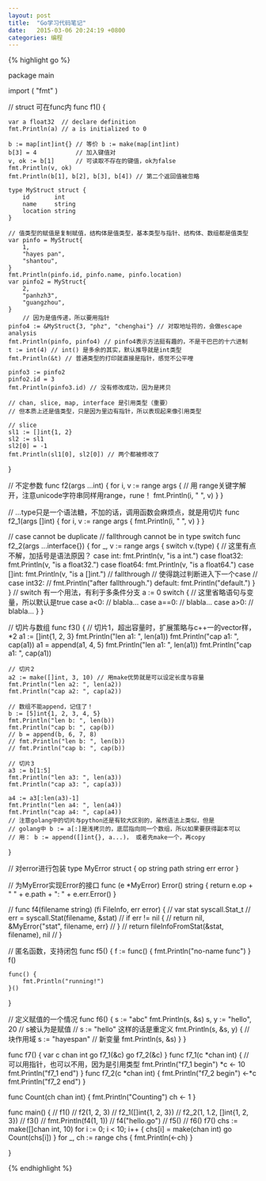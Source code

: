 ```yaml
---
layout: post
title:  "Go学习代码笔记"
date:   2015-03-06 20:24:19 +0800
categories: 编程
---
```


{% highlight go %}

package main

import (
	"fmt"
)

// struct 可在func内
func f1() {

	var a float32  // declare definition
	fmt.Println(a) // a is initialized to 0

	b := map[int]int{} // 等价 b := make(map[int]int)
	b[3] = 4           // 加入键值对
	v, ok := b[1]      // 可读取不存在的键值，ok为false
	fmt.Println(v, ok)
	fmt.Println(b[1], b[2], b[3], b[4]) // 第二个返回值被忽略

	type MyStruct struct {
		id       int
		name     string
		location string
	}

	// 值类型的赋值是复制赋值，结构体是值类型，基本类型与指针、结构体、数组都是值类型
	var pinfo = MyStruct{
		1,
		"hayes pan",
		"shantou",
	}
	fmt.Println(pinfo.id, pinfo.name, pinfo.location)
	var pinfo2 = MyStruct{
		2,
		"panhzh3",
		"guangzhou",
	}
        // 因为是值传递，所以要用指针
	pinfo4 := &MyStruct{3, "phz", "chenghai"} // 对取地址符的，会做escape analysis
	fmt.Println(pinfo, pinfo4) // pinfo4表示方法挺有趣的，不是干巴巴的十六进制
	t := int(4) // int() 是多余的其实，默认推导就是int类型
	fmt.Println(&t) // 普通类型的打印就直接是指针，感觉不公平哩

	pinfo3 := pinfo2
	pinfo2.id = 3
	fmt.Println(pinfo3.id) // 没有修改成功，因为是拷贝

	// chan, slice, map, interface 是引用类型（重要）
	// 但本质上还是值类型，只是因为里边有指针，所以表现起来像引用类型

	// slice
	sl1 := []int{1, 2}
	sl2 := sl1
	sl2[0] = -1
	fmt.Println(sl1[0], sl2[0]) // 两个都被修改了
}

// 不定参数
func f2(args ...int) {
	for i, v := range args { // 用 range关键字解开，注意unicode字符串同样用range，rune！
		fmt.Println(i, " ", v)
	}
}

// ...type只是一个语法糖，不加的话，调用函数会麻烦点，就是用切片
func f2_1(args []int) {
	for i, v := range args {
		fmt.Println(i, " ", v)
	}
}

// case cannot be duplicate
// fallthrough cannot be in type switch
func f2_2(args ...interface{}) {
	for _, v := range args {
		switch v.(type) { // 这里有点不解，加括号是语法原因？
		case int:
			fmt.Println(v, "is a int.")
		case float32:
			fmt.Println(v, "is a float32.")
		case float64:
			fmt.Println(v, "is a float64.")
		case []int:
			fmt.Println(v, "is a []int.")
			// fallthrough // 使得跳过判断进入下一个case
		// case int32:
		// fmt.Println("after fallthrough.")
		default:
			fmt.Println("default.")
		}
	}
	// switch 有一个用法，有利于多条件分支
        a := 0
	switch { // 这里省略语句与变量，所以默认是true
	case a<0:
		// blabla...
	case a==0:
		// blabla...
	case a>0:
		// blabla...
	}
}

// 切片与数组
func f3() { // 切片1，超出容量时，扩展策略与c++一的vector样，*2
	a1 := []int{1, 2, 3}
	fmt.Println("len a1: ", len(a1))
	fmt.Println("cap a1: ", cap(a1))
	a1 = append(a1, 4, 5)
	fmt.Println("len a1: ", len(a1))
	fmt.Println("cap a1: ", cap(a1))

	// 切片2
	a2 := make([]int, 3, 10) // 用make优势就是可以设定长度与容量
	fmt.Println("len a2: ", len(a2))
	fmt.Println("cap a2: ", cap(a2))

	// 数组不能append，记住了！
	b := [5]int{1, 2, 3, 4, 5}
	fmt.Println("len b: ", len(b))
	fmt.Println("cap b: ", cap(b))
	// b = append(b, 6, 7, 8)
	// fmt.Println("len b: ", len(b))
	// fmt.Println("cap b: ", cap(b))

	// 切片3
	a3 := b[1:5]
	fmt.Println("len a3: ", len(a3))
	fmt.Println("cap a3: ", cap(a3))

	a4 := a3[:len(a3)-1]
	fmt.Println("len a4: ", len(a4))
	fmt.Println("cap a4: ", cap(a4))
	// 注意golang中的切片与python还是有较大区别的，虽然语法上类似，但是
	// golang中 b := a[:]是浅拷贝的，底层指向同一个数组，所以如果要获得副本可以
	// 用： b := append([]int{}, a...)， 或者先make一个，再copy
}

// 对error进行包装
type MyError struct {
	op   string
	path string
	err  error
}

// 为MyError实现Error的接口
func (e *MyError) Error() string {
	return e.op + " " + e.path + ": " + e.err.Error()
}

// func f4(filename string) (fi FileInfo, err error) {
// var stat syscall.Stat_t
// err = syscall.Stat(filename, &stat)
// if err != nil {
// return nil, &MyError{"stat", filename, err}
// }
// return fileInfoFromStat(&stat, filename), nil
// }

// 匿名函数，支持闭包
func f5() {
	f := func() {
		fmt.Println("no-name func")
	}
	f()

	func() {
		fmt.Println("running!")
	}()
}

// 定义赋值的一个情况
func f6() {
	s := "abc"
	fmt.Println(s, &s)
	s, y := "hello", 20 // s被认为是赋值
	// s := "hello" 这样的话是重定义
	fmt.Println(s, &s, y)
	{ // 块作用域
		s := "hayespan" // 新变量
		fmt.Println(s, &s)
	}
}

func f7() {
	var c chan int
	go f7_1(&c)
	go f7_2(&c)
}
func f7_1(c *chan int) { // 可以用指针，也可以不用，因为是引用类型
	fmt.Println("f7_1 begin")
	*c <- 10
	fmt.Println("f7_1 end")
}
func f7_2(c *chan int) {
	fmt.Println("f7_2 begin")
	<-*c
	fmt.Println("f7_2 end")
}

func Count(ch chan int) {
	fmt.Println("Counting")
	ch <- 1
}

func main() {
	// f1()
	// f2(1, 2, 3)
	// f2_1([]int{1, 2, 3})
	// f2_2(1, 1.2, []int{1, 2, 3})
	// f3()
	// fmt.Println(f4(1, 1))
	// f4("hello.go")
	// f5()
	// f6()
	f7()
	chs := make([]chan int, 10)
	for i := 0; i < 10; i++ {
		chs[i] = make(chan int)
		go Count(chs[i])
	}
	for _, ch := range chs {
		fmt.Println(<-ch)
	}

}

{% endhighlight %}
